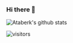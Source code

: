 ### Hi there 👋
![Ataberk's github stats](https://github-readme-stats.vercel.app/api?username=ataberkciftlikli&show_icons=true)

![visitors](https://visitor-badge.laobi.icu/badge?page_id=ataberkciftlikli)

<!--
**ataberkciftlikli/ataberkciftlikli** is a ✨ _special_ ✨ repository because its `README.md` (this file) appears on your GitHub profile.

Here are some ideas to get you started:

- 🔭 I’m currently working on ...
- 🌱 I’m currently learning ...
- 👯 I’m looking to collaborate on ...
- 🤔 I’m looking for help with ...
- 💬 Ask me about ...
- 📫 How to reach me: ...
- 😄 Pronouns: ...
- ⚡ Fun fact: ...
-->
